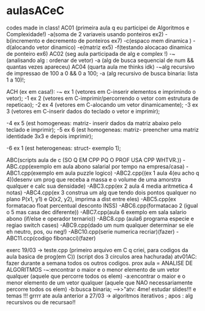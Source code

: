 # aulasACeC
codes made in class!
AC01 (primeira aula q eu participei de Algoritmos e Complexidade!)
 -a(soma de 2 variaveis usando ponteiros ex2)
 -b(incremento e decremento de ponteiros ex7)
 -c(espaco mem dinamica )
 -d(alocando vetor dinamico)
 -e(matriz ex5)
 -f(testando alocacao dinamica de ponteiro ex6)
AC02 (seg aula participada de alg e complex !)
 -~ (analisando alg : ordenar de vetor)
 -a (alg de busca sequencial de num && quantas vezes apareceu)
AC04 (quarta aula me thinks idk)
 -~alg recursivo de impressao de 100 a 0 && 0 a 100;
 -a (alg recursivo de busca binaria: lista 1 a 10)!;

ACH (ex em casa!):
 -~ ex 1 (vetores em C-inserir elementos e imprimindo o vetor);
 -1 ex 2 (vetores em C-imprimir/percorrendo o vetor com estrutura de repeticao);
 -2 ex 4 (vetores em C-alocando um vetor dinamicamente);
 -3 ex 3 (vetores em C-inserir dados do teclado o vetor e imprimir);

 -4 ex 5 (est homogeneas: matriz- inserir dados da matriz abaixo pelo teclado e imprimir);
 -5 ex 6 (est homogeneas: matriz- preencher uma matriz identidade 3x3 e depois imprimir);

 -6 ex 1 (est heterogeneas: struct- exemplo 1);

ABC(scripts aula de c (SO Q EM CPP PQ O PROF USA CPP WHTVR.))
  -ABC.cpp(exemplo em aula abono salarial por tempo na empresa/casa)
  -ABC1.cpp(exemplo em aula puzzle logico)
  -ABC2.cpp((ex 1 aula 4(eu acho q 4))desenv um prog que receba a massa e o volume de uma amorstra qualquer e calc sua densidade)
  -ABC3.cpp(ex 2 aula 4 media aritmetica 4 notas)
  -ABC4.cpp(ex 3 construa um alg que tendo dois pontos qualquer no plano P(x1, y1) e Q(x2, y2), imprima a dist entre eles)
  -ABC5.cpp(ex formatacao float percentual desconto INSS)
  -ABC6.cpp(formatacao 2 (igual o 5 mas casa dec diferente))
  -ABC7.cpp(aula 6 exemplo em sala salario abono (if/else  e operador ternario))
  -ABC8.cpp (aula6 programa especie e regiao switch cases)
  -ABC9.cpp(dado um num qualquer determinar se ele eh neutro, pos, ou neg!)
  -ABC10.cpp(serie numerica recriar)(fazer)
  -ABC11.ccp(codigo fibonacci)(fazer)


  exerc 19/03 -> 
teste.cpp (primeiro arquivo em C q criei, para codigos da aula basica de prog(em C)) (script dos 3 circulos area hachurada)
atv01AC: fazer durante a semana todos os outros codigos. prox aula = ANALISE DE ALGORITMOS
  -~:encontrar o maior e o menor elemento de um vetor qualquer (aquele que percorre todos os elem)
  -a:encontrar o maior e o menor elemento de um vetor qualquer (aquele que NAO necessariamente percorre todos os elem)
  -b:busca binaria;
  -->>"atv: 4me! estudar slides!!! e temas !!! grrrr
ate aula anterior a 27/03 -> algoritmos iterativos ; apos : alg recursivos ou de recursao!!